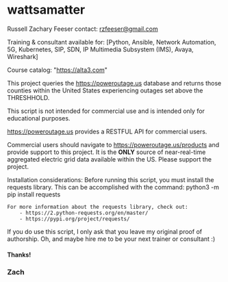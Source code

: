# wattsamatter
Russell Zachary Feeser
contact: rzfeeser@gmail.com

Training & consultant available for: [Python, Ansible, Network Automation, 5G, Kubernetes, SIP, SDN,
                                     IP Multimedia Subsystem (IMS), Avaya, Wireshark]

Course catalog: "https://alta3.com"

This project queries the https://poweroutage.us database and returns those counties within the United States
experiencing outages set above the THRESHHOLD.

This script is not intended for commercial use and is intended only for educational purposes.

https://poweroutage.us provides a RESTFUL API for commercial users.

Commercial users should navigate to https://poweroutage.us/products and provide support to this project. It is the
**ONLY** source of near-real-time aggregated electric grid data available within the US. Please support the project.

Installation considerations:
    Before running this script, you must install the requests library. This can be accomplished with the command:
        python3 -m pip install requests

    For more information about the requests library, check out:
        - https://2.python-requests.org/en/master/
        - https://pypi.org/project/requests/


If you do use this script, I only ask that you leave my original proof of authorship. Oh, and maybe hire me to be your
next trainer or consultant :)

#### Thanks!
### Zach
